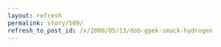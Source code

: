 ```yaml
---
layout: refresh
permalink: story/509/
refresh_to_post_id: /x/2008/05/13/dob-gpek-smack-hydrogen
---
```

